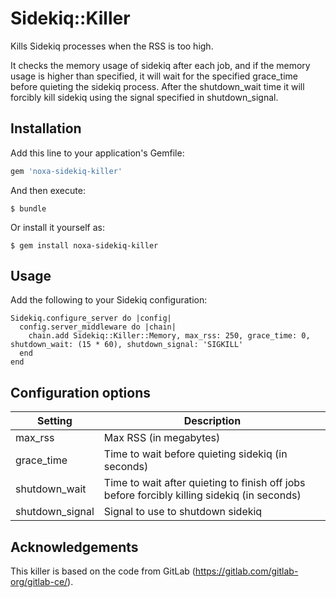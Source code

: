 # Sidekiq::Killer

Kills Sidekiq processes when the RSS is too high.

It checks the memory usage of sidekiq after each job, and if the memory usage is
higher than specified, it will wait for the specified grace_time before quieting
the sidekiq process. After the shutdown_wait time it will forcibly kill sidekiq
using the signal specified in shutdown_signal.

## Installation

Add this line to your application's Gemfile:

```ruby
gem 'noxa-sidekiq-killer'
```

And then execute:

    $ bundle

Or install it yourself as:

    $ gem install noxa-sidekiq-killer

## Usage

Add the following to your Sidekiq configuration:

```
Sidekiq.configure_server do |config|
  config.server_middleware do |chain|
    chain.add Sidekiq::Killer::Memory, max_rss: 250, grace_time: 0, shutdown_wait: (15 * 60), shutdown_signal: 'SIGKILL'
  end
end
```

## Configuration options

| Setting         | Description                                                                                 |
| --------------- | ------------------------------------------------------------------------------------------- |
| max_rss         | Max RSS (in megabytes)                                                                      |
| grace_time      | Time to wait before quieting sidekiq (in seconds)                                           |
| shutdown_wait   | Time to wait after quieting to finish off jobs before forcibly killing sidekiq (in seconds) |
| shutdown_signal | Signal to use to shutdown sidekiq                                                           |

## Acknowledgements

This killer is based on the code from GitLab (https://gitlab.com/gitlab-org/gitlab-ce/).
